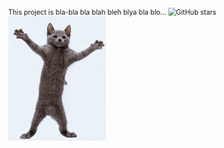 This project is bla-bla bla blah bleh blya bla blo...
![GitHub stars](https://img.shields.io/github/stars/ArtemSapehin/important)
![Demo Screenshot](./images/cat.gif)